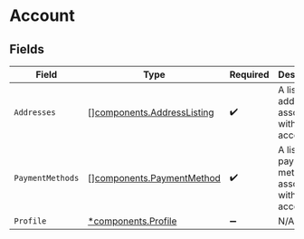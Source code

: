 # Account


## Fields

| Field                                                                    | Type                                                                     | Required                                                                 | Description                                                              |
| ------------------------------------------------------------------------ | ------------------------------------------------------------------------ | ------------------------------------------------------------------------ | ------------------------------------------------------------------------ |
| `Addresses`                                                              | [][components.AddressListing](../../models/components/addresslisting.md) | :heavy_check_mark:                                                       | A list of addresses associated with this account.                        |
| `PaymentMethods`                                                         | [][components.PaymentMethod](../../models/components/paymentmethod.md)   | :heavy_check_mark:                                                       | A list of payment methods associated with this account.                  |
| `Profile`                                                                | [*components.Profile](../../models/components/profile.md)                | :heavy_minus_sign:                                                       | N/A                                                                      |